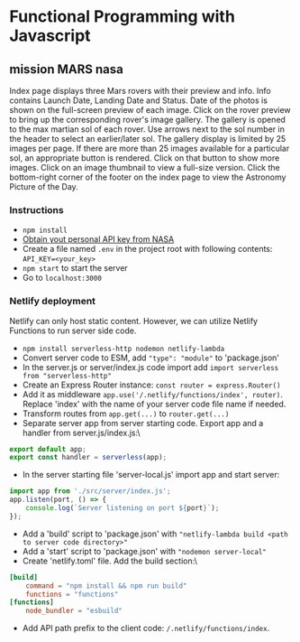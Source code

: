 # Functional Programming with Javascript

## mission MARS nasa

Index page displays three Mars rovers with their preview and info.
Info contains Launch Date, Landing Date and Status.
Date of the photos is shown on the full-screen preview of each image.
Click on the rover preview to bring up the corresponding rover's image gallery.
The gallery is opened to the max martian sol of each rover.
Use arrows next to the sol number in the header to select an earlier/later sol.
The gallery display is limited by 25 images per page. If there are more than 25
images available for a particular sol, an appropriate button is rendered.
Click on that button to show more images. Click on an image thumbnail
to view a full-size version.
Click the bottom-right corner of the footer on the index page to view the Astronomy Picture of the Day.

### Instructions

-   `npm install`
-   [Obtain yout personal API key from NASA](https://api.nasa.gov/#browseAPI)
-   Create a file named `.env` in the project root with following contents: `API_KEY=<your_key>`
-   `npm start` to start the server
-   Go to `localhost:3000`

### Netlify deployment

Netlify can only host static content. However, we can utilize Netlify Functions to run server side code.

-   `npm install serverless-http nodemon netlify-lambda`
-   Convert server code to ESM, add `"type": "module"` to 'package.json'
-   In the server.js or server/index.js code import add `import serverless from "serverless-http"`
-   Create an Express Router instance: `const router = express.Router()`
-   Add it as middleware `app.use('/.netlify/functions/index', router)`. Replace 'index' with the name of your server code file name if needed.
-   Transform routes from `app.get(...)` to `router.get(...)`
-   Separate server app from server starting code. Export app and a handler from server.js/index.js:\

```js
export default app;
export const handler = serverless(app);
```

-   In the server starting file 'server-local.js' import app and start server:

```js
import app from './src/server/index.js';
app.listen(port, () => {
    console.log(`Server listening on port ${port}`);
});
```

-   Add a 'build' script to 'package.json' with `"netlify-lambda build <path to server code directory>"`
-   Add a 'start' script to 'package.json' with `"nodemon server-local"`
-   Create 'netlify.toml' file. Add the build section:\

```toml
[build]
    command = "npm install && npm run build"
    functions = "functions"
[functions]
    node_bundler = "esbuild"
```

-   Add API path prefix to the client code: `/.netlify/functions/index`.
